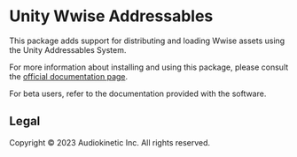 # Unity Wwise Addressables

This package adds support for distributing and loading Wwise assets using the Unity Addressables System.

For more information about installing and using this package, please consult the [official documentation page](https://www.audiokinetic.com/library/edge/?source=Unity&id=pg_addressables.html).

For beta users, refer to the documentation provided with the software.

## Legal

Copyright © 2023 Audiokinetic Inc. All rights reserved.
